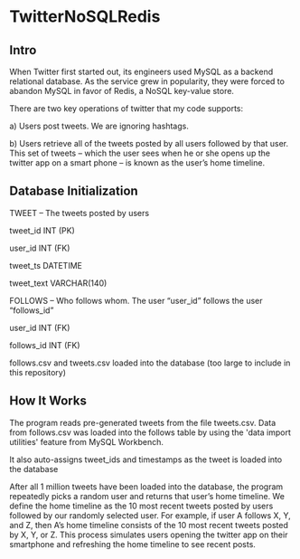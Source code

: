 # TwitterNoSQLRedis

## Intro

When Twitter first started out, its engineers used MySQL as a backend relational database. 
As the service grew in popularity, they were forced to abandon MySQL in favor of Redis, a 
NoSQL key-value store. 

There are two key operations of twitter that my code supports:

a) Users post tweets. We are ignoring hashtags. 

b) Users retrieve all of the tweets posted by all users followed by that user. 
This set of tweets – which the user sees when he or she opens up the twitter app 
on a smart phone – is known as the user’s home timeline.

## Database Initialization

TWEET – The tweets posted by users

tweet_id INT (PK)

user_id INT (FK)

tweet_ts DATETIME

tweet_text VARCHAR(140)



FOLLOWS – Who follows whom. The user “user_id” follows the user “follows_id”

user_id INT (FK)

follows_id INT (FK)



follows.csv and tweets.csv loaded into the database (too large to include in this repository)

## How It Works

The program reads pre-generated tweets from the file tweets.csv. Data from follows.csv was 
loaded into the follows table by using the 'data import utilities' feature from MySQL Workbench.

It also auto-assigns tweet_ids and timestamps as the tweet is loaded into the database

After all 1 million tweets have been loaded into the database, the program repeatedly picks a random 
user and returns that user’s home timeline. We define the home timeline as the 10 most recent tweets 
posted by users followed by our randomly selected user. For example, if user A follows X, Y, and Z, 
then A’s home timeline consists of the 10 most recent tweets posted by X, Y, or Z. This process 
simulates users opening the twitter app on their smartphone and refreshing the home timeline to see
recent posts. 
